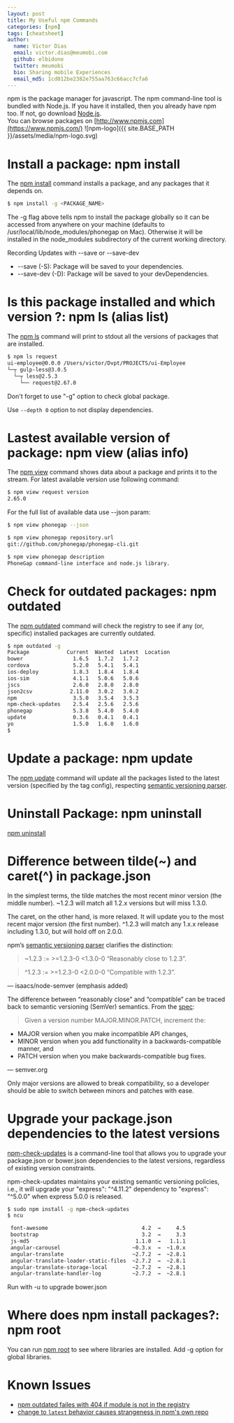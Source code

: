 ```yaml
---
layout: post
title: My Useful npm Commands
categories: [npm]
tags: [cheatsheet]
author:
  name: Victor Dias
  email: victor.dias@meumobi.com
  github: elbidone
  twitter: meumobi
  bio: Sharing mobile Experiences
  email_md5: 1cd012be2382e755aa763c66acc7cfa6
---
```

npm is the package manager for javascript. The npm command-line tool is bundled with Node.js. If you have it installed, then you already have npm too. If not, go download [Node.js].  
You can browse packages on [http://www.npmjs.com](https://www.npmjs.com/)
![npm-logo]({{ site.BASE_PATH }}/assets/media/npm-logo.svg)

# Install a package: npm install
The [npm install] command installs a package, and any packages that it depends on.

```bash
$ npm install -g <PACKAGE_NAME>
```

The -g flag above tells npm to install the package globally so it can be accessed from anywhere on your machine (defaults to /usr/local/lib/node\_modules/phonegap on Mac). Otherwise it will be installed in the node\_modules subdirectory of the current working directory.

Recording Updates with --save or --save-dev

- --save (-S): Package will be saved to your dependencies.
- --save-dev (-D): Package will be saved to your devDependencies.

# Is this package installed and which version ?: npm ls (alias list)
The [npm ls] command will print to stdout all the versions of packages that are installed.

```bash
$ npm ls request
ui-employee@0.0.0 /Users/victor/Dvpt/PROJECTS/ui-Employee
└─┬ gulp-less@3.0.5
  └─┬ less@2.5.3
    └── request@2.67.0
```

Don't forget to use "-g" option to check global package.

Use `--depth 0` option to not display dependencies.

# Lastest available version of package: npm view (alias info)
The [npm view] command shows data about a package and prints it to the stream. 
For latest available version use following command:

```bash
$ npm view request version
2.65.0
```

For the full list of available data use --json param:

```bash
$ npm view phonegap --json

$ npm view phonegap repository.url
git://github.com/phonegap/phonegap-cli.git

$ npm view phonegap description
PhoneGap command-line interface and node.js library.
```

# Check for outdated packages: npm outdated
The [npm outdated] command will check the registry to see if any (or, specific) installed packages are currently outdated.

```bash
$ npm outdated -g
Package            Current  Wanted  Latest  Location
bower                1.6.5   1.7.2   1.7.2  
cordova              5.2.0   5.4.1   5.4.1  
ios-deploy           1.8.3   1.8.4   1.8.4  
ios-sim              4.1.1   5.0.6   5.0.6  
jscs                 2.6.0   2.8.0   2.8.0  
json2csv            2.11.0   3.0.2   3.0.2  
npm                  3.5.0   3.5.4   3.5.3  
npm-check-updates    2.5.4   2.5.6   2.5.6  
phonegap             5.3.8   5.4.0   5.4.0  
update               0.3.6   0.4.1   0.4.1  
yo                   1.5.0   1.6.0   1.6.0
$
```
# Update a package: npm update
The [npm update] command will update all the packages listed to the latest version (specified by the tag config), respecting [semantic versioning parser].

# Uninstall Package: npm uninstall
[npm uninstall]

# Difference between tilde(~) and caret(^) in package.json
In the simplest terms, the tilde matches the most recent minor version (the middle number). ~1.2.3 will match all 1.2.x versions but will miss 1.3.0.

The caret, on the other hand, is more relaxed. It will update you to the most recent major version (the first number). ^1.2.3 will match any 1.x.x release including 1.3.0, but will hold off on 2.0.0.

npm’s [semantic versioning parser] clarifies the distinction:

> ~1.2.3 := >=1.2.3-0 <1.3.0-0 “Reasonably close to 1.2.3”.  
  
> ^1.2.3 := >=1.2.3-0 <2.0.0-0 “Compatible with 1.2.3”.

― isaacs/node-semver (emphasis added)

The difference between “reasonably close” and “compatible” can be traced back to semantic versioning (SemVer) semantics. From the [spec](http://semver.org/):

> Given a version number MAJOR.MINOR.PATCH, increment the:  
 * MAJOR version when you make incompatible API changes,  
 * MINOR version when you add functionality in a backwards-compatible manner, and  
 * PATCH version when you make backwards-compatible bug fixes.

― semver.org

Only major versions are allowed to break compatibility, so a developer should be able to switch between minors and patches with ease.

# Upgrade your package.json dependencies to the latest versions
[npm-check-updates](https://github.com/tjunnone/npm-check-updates) is a command-line tool that allows you to upgrade your package.json or bower.json dependencies to the latest versions, regardless of existing version constraints.

npm-check-updates maintains your existing semantic versioning policies, i.e., it will upgrade your "express": "^4.11.2" dependency to "express": "^5.0.0" when express 5.0.0 is released.

```bash
$ sudo npm install -g npm-check-updates
$ ncu

 font-awesome                              4.2  →     4.5 
 bootstrap                                 3.2  →     3.3 
 js-md5                                  1.1.0  →   1.1.1 
 angular-carousel                       ~0.3.x  →  ~1.0.x 
 angular-translate                      ~2.7.2  →  ~2.8.1 
 angular-translate-loader-static-files  ~2.7.2  →  ~2.8.1 
 angular-translate-storage-local        ~2.7.2  →  ~2.8.1 
 angular-translate-handler-log          ~2.7.2  →  ~2.8.1 
```

Run with -u to upgrade bower.json

# Where does npm install packages?: npm root
You can run [npm root] to see where libraries are installed. Add -g option for global libraries.

# Known Issues
- [npm outdated failes with 404 if module is not in the registry](https://github.com/npm/npm/issues/8752)
- [change to `latest` behavior causes strangeness in npm's own repo](https://github.com/npm/npm/issues/10409)

[npm root]: https://docs.npmjs.com/cli/root
[semantic versioning parser]: https://github.com/isaacs/node-semver
[npm update]: https://docs.npmjs.com/cli/update
[npm outdated]: https://docs.npmjs.com/cli/outdated
[npm uninstall]: https://docs.npmjs.com/cli/uninstall
[npm ls]: https://docs.npmjs.com/cli/ls
[npm view]: https://docs.npmjs.com/cli/view
[npm install]: https://docs.npmjs.com/cli/install
[Node.js]: https://nodejs.org/en/download/